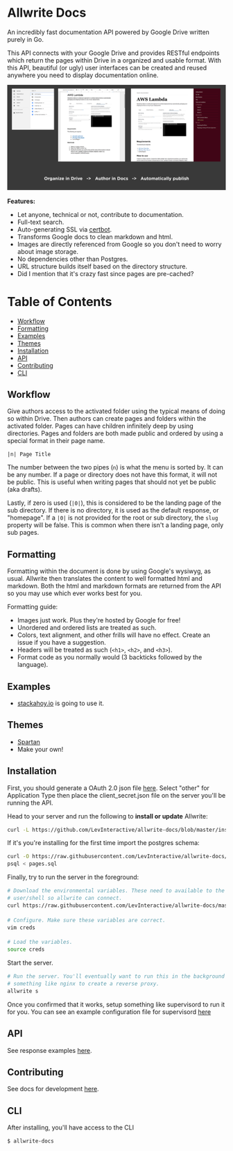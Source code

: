 # Allwrite Docs

An incredibly fast documentation API powered by Google Drive written purely in Go.

This API connects with your Google Drive and provides RESTful endpoints which return the pages within Drive in a organized and usable format. With this API, beautiful (or ugly) user interfaces can be created and reused anywhere you need to display documentation online.

![screenshot](/docs/screenshot.png)

**Features:**

* Let anyone, technical or not, contribute to documentation.
* Full-text search.
* Auto-generating SSL via [certbot](https://certbot.eff.org/).
* Transforms Google docs to clean markdown and html.
* Images are directly referenced from Google so you don't need to worry about image storage.
* No dependencies other than Postgres.
* URL structure builds itself based on the directory structure.
* Did I mention that it's crazy fast since pages are pre-cached?

# Table of Contents

* [Workflow](#workflow)
* [Formatting](#formatting)
* [Examples](#examples)
* [Themes](#themes)
* [Installation](#installation)
* [API](#api)
* [Contributing](#contributing)
* [CLI](#cli)

## Workflow

Give authors access to the activated folder using the typical means of doing so
within Drive. Then authors can create pages and folders within the activated
folder. Pages can have children infinitely deep by using directories. Pages and
folders are both made public and ordered by using a special format in their page
name.

```
|n| Page Title
```

The number between the two pipes (`n`) is what the menu is sorted by. It can be
any number. If a page or directory does not have this format, it will not be
public. This is useful when writing pages that should not yet be public (aka
drafts).

Lastly, if zero is used (`|0|`), this is considered to be the landing page of
the sub directory. If there is no directory, it is used as the default response,
or "homepage". If a `|0|` is not provided for the root or sub directory, the
`slug` property will be false. This is common when there isn't a landing page,
only sub pages.

## Formatting

Formatting within the document is done by using Google's wysiwyg, as usual. Allwrite then translates the content to well formatted html and markdown. Both the html and markdown formats are returned from the API so you may use which ever works best for you.

Formatting guide:

* Images just work. Plus they're hosted by Google for free!
* Unordered and ordered lists are treated as such.
* Colors, text alignment, and other frills will have no effect. Create an issue if you have a suggestion.
* Headers will be treated as such (`<h1>`, `<h2>`, and `<h3>`).
* Format code as you normally would (3 backticks followed by the language).

## Examples

* [stackahoy.io](https://stackahoy.io) is going to use it.

## Themes

* [Spartan](https://github.com/LevInteractive/spartan-allwrite/)
* Make your own!

## Installation

First, you should generate a OAuth 2.0 json file [here](https://console.developers.google.com/projectselector/apis/credentials). Select
"other" for Application Type then place the client_secret.json file on the
server you'll be running the API.

Head to your server and run the following to **install or update** Allwrite:

```bash
curl -L https://github.com/LevInteractive/allwrite-docs/blob/master/install.sh?raw=true | sh
```

If it's you're installing for the first time import the postgres schema:

```bash
curl -O https://raw.githubusercontent.com/LevInteractive/allwrite-docs/master/store/postgres/sql/pages.sql
psql < pages.sql
```

Finally, try to run the server in the foreground:

```bash
# Download the environmental variables. These need to available to the
# user/shell so allwrite can connect.
curl https://raw.githubusercontent.com/LevInteractive/allwrite-docs/master/creds.example.sh > creds

# Configure. Make sure these variables are correct.
vim creds

# Load the variables.
source creds
```

Start the server.

```bash
# Run the server. You'll eventually want to run this in the background and use
# something like nginx to create a reverse proxy.
allwrite s
```

Once you confirmed that it works, setup something like supervisord to run it for
you. You can see an example configuration file for supervisord [here](/docs/supervisord.md)

## API

See response examples [here](/docs/api.md).

## Contributing

See docs for development [here](/docs/development.md).

## CLI

After installing, you'll have access to the CLI

```bash
$ allwrite-docs
```
